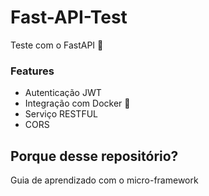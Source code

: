 # Fast-API-Test
Teste com o FastAPI :snake:

### Features
  - Autenticação JWT
  - Integração com Docker :ocean:
  - Serviço RESTFUL
  - CORS
 
 ## Porque desse repositório?
 
 Guia de aprendizado com o micro-framework
